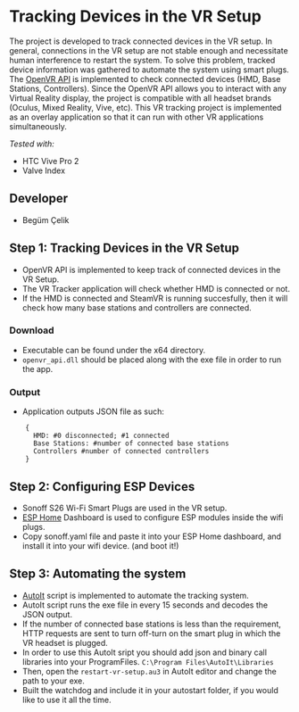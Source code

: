 # Tracking Devices in the VR Setup

The project is developed to track connected devices in the VR setup. In general, connections in the VR setup are not stable enough and necessitate human interference to restart the system. To solve this problem, tracked device information was gathered to automate the system using smart plugs. The [OpenVR API](https://github.com/ValveSoftware/openvr/wiki/API-Documentation) is implemented to check connected devices (HMD, Base Stations, Controllers). Since the OpenVR API allows you to interact with any Virtual Reality display, the project is compatible with all headset brands (Oculus, Mixed Reality, Vive, etc). This VR tracking project is implemented as an overlay application so that it can run with other VR applications simultaneously. 

*Tested with:*
- HTC Vive Pro 2
- Valve Index

##  Developer
- Begüm Çelik


## Step 1: Tracking Devices in the VR Setup
- OpenVR API is implemented to keep track of connected devices in the VR Setup.
- The VR Tracker application will check whether HMD is connected or not. 
- If the HMD is connected and SteamVR is running succesfully, then it will check how many base stations and controllers are connected.

### Download
- Executable can be found under the x64 directory.
- `openvr_api.dll` should be placed along with the exe file in order to run the app.

### Output
- Application outputs JSON file as such: <br />
```
    { 
      HMD: #0 disconnected; #1 connected 
      Base Stations: #number of connected base stations 
      Controllers #number of connected controllers 
    } 
```

## Step 2: Configuring ESP Devices
- Sonoff S26 Wi-Fi Smart Plugs are used in the VR setup.
- [ESP Home](https://esphome.io/index.html) Dashboard is used to configure ESP modules inside the wifi plugs.
- Copy sonoff.yaml file and paste it into your ESP Home dashboard, and install it into your wifi device. (and boot it!)

## Step 3: Automating the system
- [AutoIt](https://www.autoitscript.com/site/) script is implemented to automate the tracking system.
- AutoIt script runs the exe file in every 15 seconds and decodes the JSON output. 
- If the number of connected base stations is less than the requirement, HTTP requests are sent to turn off-turn on the smart plug in which the VR headset is plugged.
- In order to use this AutoIt sript you should add json and binary call libraries into your ProgramFiles. `C:\Program Files\AutoIt\Libraries`
- Then, open the `restart-vr-setup.au3` in AutoIt editor and change the path to your exe.
- Built the watchdog and include it in your autostart folder, if you would like to use it all the time. 


